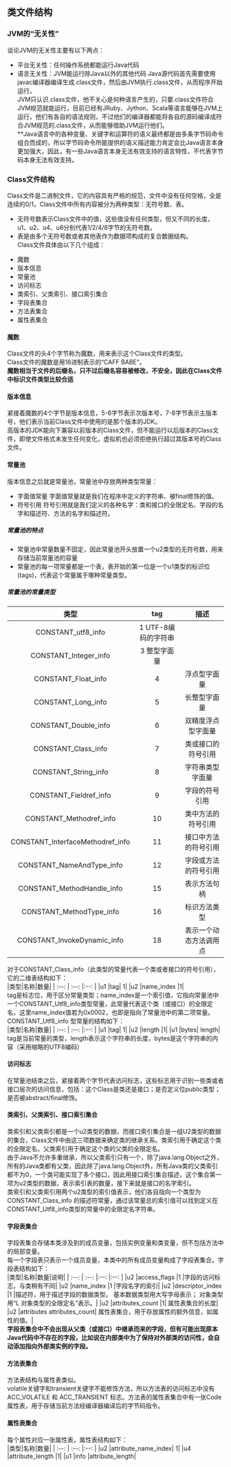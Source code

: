 ## 类文件结构
### JVM的“无关性” 
谈论JVM的无关性主要有以下两点：   
+ 平台无关性：任何操作系统都能运行Java代码  
+ 语言无关性：JVM能运行除Java以外的其他代码
Java源代码首先需要使用javac编译器编译生成.class文件，然后由JVM执行.class文件，从而程序开始运行。  
JVM只认识.class文件，他不关心是何种语言产生的，只要.class文件符合JVM规范就能运行，目前已经有JRuby、Jython、Scala等语言能够在JVM上运行，他们有各自的语法规则，不过他们的编译器都能将各自的源码编译成符合JVM规范的.class文件，从而能够借助JVM运行他们。   
**Java语言中的各种变量、关键字和运算符的语义最终都是由多条字节码命令组合而成的，所以字节码命令所能提供的语义描述能力肯定会比Java语言本身更加强大，因此，有一些Java语言本身无法有效支持的语言特性，不代表字节码本身无法有效支持。   
### Class文件结构
Class文件是二进制文件，它的内容具有严格的规范，文件中没有任何空格，全是连续的0/1，Class文件中所有内容被分为两种类型：无符号数、表。   
+ 无符号数表示Class文件中的值，这些值没有任何类型，但又不同的长度，u1、u2、u4、u8分别代表1/2/4/8字节的无符号数。  
+ 表是由多个无符号数或者其他表作为数据项构成的复合数据结构。    
Class文件具体由以下几个组成：   
- 魔数
- 版本信息
- 常量池
- 访问标志
- 类索引、父类索引、接口索引集合
- 字段表集合
- 方法表集合
- 属性表集合
#### 魔数
Class文件的头4个字节称为魔数，用来表示这个Class文件的类型。   
Class文件的魔数是用16进制表示的“CAFF BABE”。   
**魔数相当于文件的后缀名，只不过后缀名容易被修改，不安全，因此在Class文件中标识文件类型比较合适**   
#### 版本信息
紧接着魔数的4个字节是版本信息，5-6字节表示次版本号，7-8字节表示主版本号，他们表示当前Class文件中使用的是那个版本的JDK。   
高版本的JDK能向下兼容以前版本的Class文件，但不能运行以后版本的Class文件，即使文件格式未发生任何变化，虚拟机也必须拒绝执行超过其版本号的Class文件。   
#### 常量池
版本信息之后就是常量池，常量池中存放两种类型常量：   
+ 字面值常量 字面值常量就是我们在程序中定义的字符串、被final修饰的值。  
+ 符号引用 符号引用就是我们定义的各种名字：类和接口的全限定名、字段的名字和描述符、方法的名字和描述符。   
##### 常量池的特点
+ 常量池中常量数量不固定，因此常量池开头放置一个u2类型的无符号数，用来存储当前常量池的容量
+ 常量池的每一项常量都是一个表，表开始的第一位是一个u1类型的标识位(tags)，代表这个常量属于哪种常量类型。  
##### 常量池的常量类型
|类型|tag|描述|
| :--: | :--: |:--: |
|CONSTANT_utf8_info	|1	UTF-8编码的字符串|
|CONSTANT_Integer_info|	3	整型字面量|
|CONSTANT_Float_info	|4	|浮点型字面量|
|CONSTANT_Long_info	|5|	长整型字面量|
|CONSTANT_Double_info|	6	|双精度浮点型字面量|
|CONSTANT_Class_info|	7	|类或接口的符号引用|
|CONSTANT_String_info|	8	|字符串类型字面量|
|CONSTANT_Fieldref_info	|9	|字段的符号引用|
|CONSTANT_Methodref_info|	10	|类中方法的符号引用|
|CONSTANT_InterfaceMethodref_info|	11|	接口中方法的符号引用|
|CONSTANT_NameAndType_info	|12	|字段或方法的符号引用|
|CONSTANT_MethodHandle_info	|15	|表示方法句柄|
|CONSTANT_MethodType_info	|16	|标识方法类型|
|CONSTANT_InvokeDynamic_info	|18|	表示一个动态方法调用点|   

对于CONSTANT_Class_info（此类型的常量代表一个类或者接口的符号引用），它的二维表结构如下：  
|类型|名称|数量|
| :--: | :--: |:--: |
|u1	|tag|	1|
|u2	|name_index	|1|   
tag是标志位，用于区分常量类型；name_index是一个索引值，它指向常量池中一个CONSTANT_Utf8_info类型常量，此常量代表这个类（或接口）的全限定名，这里name_index值若为0x0002，也即是指向了常量池中的第二项常量。   
CONSTANT_Utf8_info 型常量的结构如下：   
|类型|名称|数量|
| :--: | :--: |:--: |
|u1	|tag|	1|
|u2	|length	|1| 
|u1	|bytes|	length|   
tag是当前常量的类型，length表示这个字符串的长度，bytes是这个字符串的内容（采用缩略的UTF8编码）   
#### 访问标志   
在常量池结束之后，紧接着两个字节代表访问标志，这些标志用于识别一些类或者接口层次的访问信息，包括：这个Class是类还是接口；是否定义位public类型；是否被abstract/final修饰。   
#### 类索引、父类索引、接口索引集合   
类索引和父类索引都是一个u2类型的数据，而接口索引集合是一组U2类型的数据的集合，Class文件中由这三项数据来确定类的继承关系。类索引用于确定这个类的全限定名，父类索引用于确定这个类的父类的全限定名。   
由于Java不允许多重继承，所以父类索引只有一个，除了java.lang.Object之外，所有的Java类都有父类，因此除了java.lang.Object外，所有Java类的父类索引都不为0，一个类可能实现了多个接口，因此用接口索引集合描述，这个集合第一项为u2类型的数据，表示索引表的数量，接下来就是接口的名字索引。   
类索引和父类索引用两个u2类型的索引值表示，他们各自指向一个类型为CONSTANT_Class_info 的描述符常量，通过该常量总的索引值可以找到定义在CONSTANT_Utf8_info类型的常量中的全限定名字符串。   
#### 字段表集合
字段表集合存储本类涉及到的成员变量，包括实例变量和类变量，但不包括方法中的局部变量。   
每一个字段表只表示一个成员变量，本类中的所有成员变量构成了字段表集合。字段表结构如下：   
|类型|名称|数量|说明|
| :--: | :--: |:--: |:--: |
|u2	|access_flags	|1	|字段的访问标志，与类稍有不同|
|u2	|name_index	|1	|字段名字的索引|
|u2	|descriptor_index	|1	|描述符，用于描述字段的数据类型。 基本数据类型用大写字母表示； 对象类型用“L 对象类型的全限定名”表示。|
|u2	|attributes_count	|1|	属性表集合的长度|
|u2	|attributes	attributes_count|	属性表集合，用于存放属性的额外信息，如属性的值。|   
**字段表集合中不会出现从父类（或接口）中继承而来的字段，但有可能出现原本Java代码中不存在的字段，比如说在内部类中为了保持对外部类的访问性，会自动添加指向外部类实例的字段。**   
#### 方法表集合   
方法表结构与属性表类似。   
volatile关键字和transient关键字不能修饰方法，所以方法表的访问标志中没有ACC_VOLATILE 和 ACC_TRANSIENT 标志。方法表的属性表集合中有一张Code属性表，用于存储当前方法经编译器编译后的字节码指令。   
#### 属性表集合
每个属性对应一张属性表，属性表结构如下：   
|类型|名称|数量|
| :--: | :--: |:--: |
|u2	|attribute_name_index|	1|
|u4	|attribute_length	|1|
|u1	|info	|attribute_length|
